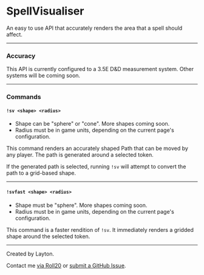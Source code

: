 # SpellVisualiser
An easy to use API that accurately renders the area that a spell should affect.

---

### Accuracy
This API is currently configured to a 3.5E D&D measurement system. Other systems will be coming soon.

---

### Commands

#### `!sv <shape> <radius>`
- Shape can be "sphere" or "cone". More shapes coming soon.
- Radius must be in game units, depending on the current page's configuration.

This command renders an accurately shaped Path that can be moved by any player. The path is generated around a selected token.

If the generated path is selected, running `!sv` will attempt to convert the path to a grid-based shape.

---

#### `!svfast <shape> <radius>`
- Shape must be "sphere". More shapes coming soon.
- Radius must be in game units, depending on the current page's configuration.

This command is a faster rendition of `!sv`. It immediately renders a gridded shape around the selected token.

---
Created by Layton.

Contact me [via Roll20](https://app.roll20.net/users/1519557/layton) or [submit a GitHub Issue](https://github.com/LaytonGB/SpellVisualiser/issues/new/choose).
